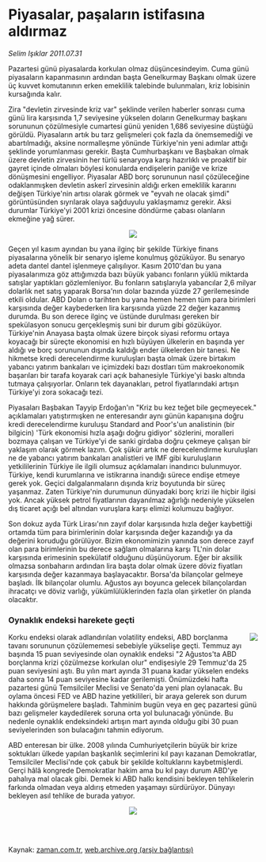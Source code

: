 # Piyasalar, paşaların istifasına aldırmaz

*Selim Işıklar 2011.07.31*

<td class="columnist-detail">
<p>Pazartesi günü piyasalarda korkulan olmaz düşüncesindeyim. Cuma günü piyasaların kapanmasının ardından başta Genelkurmay Başkanı olmak üzere üç kuvvet komutanının erken emeklilik talebinde bulunmaları, kriz lobisinin kursağında kalır.</p>
<p>
<div id="haberMetinDiv">
<p>Zira "devletin zirvesinde kriz var" şeklinde verilen haberler sonrası cuma günü lira karşısında 1,7 seviyesine yükselen doların Genelkurmay başkanı sorununun çözülmesiyle cumartesi günü yeniden 1,686 seviyesine düştüğü görüldü. Piyasaların artık bu tarz gelişmeleri çok fazla da önemsemediği ve abartılmadığı, aksine normalleşme yönünde Türkiye'nin yeni adımlar attığı şeklinde yorumlanması gerekir. Başta Cumhurbaşkanı ve Başbakan olmak üzere devletin zirvesinin her türlü senaryoya karşı hazırlıklı ve proaktif bir gayret içinde olmaları böylesi konularda endişelerin paniğe ve krize dönüşmesini engelliyor. Piyasalar ABD borç sorununun nasıl çözüleceğine odaklanmışken devletin askerî zirvesinin aldığı erken emeklilik kararını değişen Türkiye'nin artısı olarak görmek ve "eyvah ne olacak şimdi" görüntüsünden sıyrılarak olaya sağduyulu yaklaşmamız gerekir. Aksi durumlar Türkiye'yi 2001 krizi öncesine döndürme çabası olanların ekmeğine yağ sürer.
<p>
<p align="center"><img border="0" src="http://web.archive.org/web/20111213103318im_/http://medya.zaman.com.tr/2011/07/31/selim-1.jpg"/>
<p> Geçen yıl kasım ayından bu yana ilginç bir şekilde Türkiye finans piyasalarına yönelik bir senaryo işleme konulmuş gözüküyor. Bu senaryo adeta dantel dantel işlenmeye çalışılıyor. Kasım 2010'dan bu yana piyasalarımıza göz attığımızda bazı büyük yabancı fonların yüklü miktarda satışlar yaptıkları gözlemleniyor. Bu fonların satışlarıyla yabancılar 2,6 milyar dolarlık net satış yaparak Borsa'nın dolar bazında yüzde 27 gerilemesinde etkili oldular. ABD Doları o tarihten bu yana hemen hemen tüm para birimleri karşısında değer kaybederken lira karşısında yüzde 22 değer kazanmış durumda. Bu son derece ilginç ve üstünde durulması gereken bir spekülasyon sonucu gerçekleşmiş suni bir durum gibi gözüküyor. Türkiye'nin Anayasa başta olmak üzere birçok siyasi reformu ortaya koyacağı bir süreçte ekonomisi en hızlı büyüyen ülkelerin en başında yer aldığı ve borç sorununun dışında kaldığı ender ülkelerden bir tanesi. Ne hikmetse kredi derecelendirme kuruluşları başta olmak üzere birtakım yabancı yatırım bankaları ve içimizdeki bazı dostları tüm makroekonomik başarıları bir tarafa koyarak cari açık bahanesiyle Türkiye'yi baskı altında tutmaya çalışıyorlar. Onların tek dayanakları, petrol fiyatlarındaki artışın Türkiye'yi zora sokacağı tezi.
<p> Piyasaları Başbakan Tayyip Erdoğan'ın "Kriz bu kez teğet bile geçmeyecek." açıklamaları yatıştırmışken ne enteresandır aynı günün kapanışına doğru kredi derecelendirme kuruluşu Standard and Poor's'un analistinin (bir bilgicin) 'Türk ekonomisi hızla aşağı doğru gidiyor' sözlerini, moralleri bozmaya çalışan ve Türkiye'yi de sanki girdaba doğru çekmeye çalışan bir yaklaşım olarak görmek lazım. Çok şükür artık ne derecelendirme kuruluşları ne de yabancı yatırım bankaları analistleri ve IMF gibi kuruluşların yetkililerinin Türkiye ile ilgili olumsuz açıklamaları inandırıcı bulunmuyor. Türkiye, kendi kurumlarına ve istikrarına inandığı sürece endişe etmeye gerek yok. Geçici dalgalanmaların dışında kriz boyutunda bir süreç yaşanmaz. Zaten Türkiye'nin durumunun dünyadaki borç krizi ile hiçbir ilgisi yok. Ancak yüksek petrol fiyatlarının dayanılmaz ağırlığı nedeniyle yükselen dış ticaret açığı bel altından vuruşlara karşı elimizi kolumuzu bağlıyor.
<p> Son dokuz ayda Türk Lirası'nın zayıf dolar karşısında hızla değer kaybettiği ortamda tüm para birimlerinin dolar karşısında değer kazandığı ya da değerini koruduğu görülüyor. Bizim ekonomimizin yanında son derece zayıf olan para birimlerinin bu derece sağlam olmalarına karşı TL'nin dolar karşısında erimesinin spekülatif olduğunu düşünüyorum. Eğer bir aksilik olmazsa sonbaharın ardından lira başta dolar olmak üzere döviz fiyatları karşısında değer kazanmaya başlayacaktır. Borsa'da bilançolar gelmeye başladı. İlk bilançolar olumlu. Ağustos ayı boyunca gelecek bilançolardan ihracatçı ve döviz varlığı, yükümlülüklerinden fazla olan şirketler ön planda olacaktır. 
<p><h3>Oynaklık endeksi harekete geçti</h3>
<p align="center"><img align="right" border="0" src="http://web.archive.org/web/20111213103318im_/http://medya.zaman.com.tr/2011/07/31/selim-2.jpg"/>
<p>Korku endeksi olarak adlandırılan volatility endeksi, ABD borçlanma tavanı sorununun çözülememesi sebebiyle yükselişe geçti. Temmuz ayı başında 15 puan seviyesinde olan oynaklık endeksi "2 Ağustos'ta ABD borçlanma krizi çözülmezse korkulan olur" endişesiyle 29 Temmuz'da 25 puan seviyesini aştı. Bu yılın mart ayında 31 puana kadar yükselen endeks daha sonra 14 puan seviyesine kadar gerilemişti. Önümüzdeki hafta pazartesi günü Temsilciler Meclisi ve Senato'da yeni plan oylanacak. Bu oylama öncesi FED ve ABD hazine yetkilileri, bir araya gelerek son durum hakkında görüşmelere başladı. Tahminim bugün veya en geç pazartesi günü bazı gelişmeler kaydedilerek soruna orta yol bulunacağı yönünde. Bu nedenle oynaklık endeksindeki artışın mart ayında olduğu gibi 30 puan seviyelerinden son bulacağını tahmin ediyorum.
<p> ABD enteresan bir ülke. 2008 yılında Cumhuriyetçilerin büyük bir krize soktukları ülkede yapılan başkanlık seçimlerini kıl payı kazanan Demokratlar, Temsilciler Meclisi'nde çok çabuk bir şekilde koltuklarını kaybetmişlerdi. Gerçi hâlâ kongrede Demokratlar hakim ama bu kıl payı durum ABD'ye pahalıya mal olacak gibi. Demek ki ABD halkı kendisini bekleyen tehlikelerin farkında olmadan veya aldırış etmeden yaşamayı sürdürüyor. Dünyayı bekleyen asıl tehlike de burada yatıyor.
<p>
<p align="center"><img border="0" src="http://web.archive.org/web/20111213103318im_/http://medya.zaman.com.tr/2011/07/31/selim-3.png"/>
</p></p></p></p></p></p></p></p></p></p></p></p></div>
</p>


<p><br>
		 </br></p></td>

Kaynak: [zaman.com.tr](http://zaman.com.tr/yazar.do?yazino=1163931), [web.archive.org (arşiv bağlantısı)](http://web.archive.org/web/20111213103318/http://zaman.com.tr/yazar.do?yazino=1163931)

